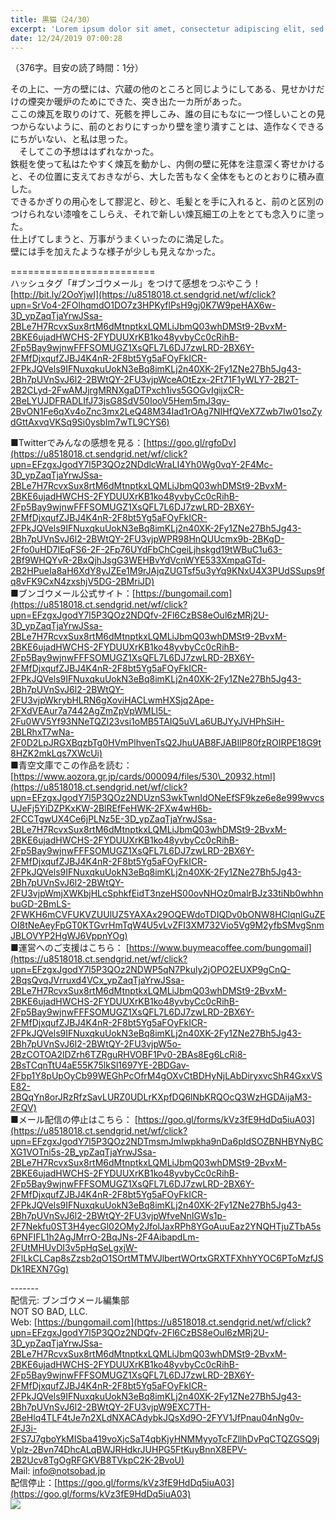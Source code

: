 ```yaml
---
title: 黒猫（24/30）
excerpt: 'Lorem ipsum dolor sit amet, consectetur adipiscing elit, sed do eiusmod tempor incididunt ut labore et dolore magna aliqua. Praesent elementum facilisis leo vel fringilla est ullamcorper eget. At imperdiet dui accumsan sit amet nulla facilisi morbi tempus.'
date: 12/24/2019 07:00:28
---
```


（376字。目安の読了時間：1分）  
  
その上に、一方の壁には、穴蔵の他のところと同じようにしてある、見せかけだけの煙突か暖炉のためにできた、突き出た一カ所があった。  
ここの煉瓦を取りのけて、死骸を押しこみ、誰の目にもなに一つ怪しいことの見つからないように、前のとおりにすっかり壁を塗り潰すことは、造作なくできるにちがいない、と私は思った。  
　そしてこの予想ははずれなかった。  
鉄梃を使って私はたやすく煉瓦を動かし、内側の壁に死体を注意深く寄せかけると、その位置に支えておきながら、大した苦もなく全体をもとのとおりに積み直した。  
できるかぎりの用心をして膠泥と、砂と、毛髪とを手に入れると、前のと区別のつけられない漆喰をこしらえ、それで新しい煉瓦細工の上をとても念入りに塗った。  
仕上げてしまうと、万事がうまくいったのに満足した。  
壁には手を加えたような様子が少しも見えなかった。  
  
\=========================  
ハッシュタグ「#ブンゴウメール」をつけて感想をつぶやこう！　  
[http://bit.ly/2OoYjwI](https://u8518018.ct.sendgrid.net/wf/click?upn=SrVo4-2FOlhqmdO1DO7z3HPKyflPsH9gj0K7W9peHAX6w-3D_ypZaqTjaYrwJSsa-2BLe7H7RcvxSux8rtM6dMtnptkxLQMLiJbmQ03whDMSt9-2BvxM-2BKE6ujadHWCHS-2FYDUUXrKB1ko48yvbyCc0cRihB-2Fp5Bay9wjnwFFFSOMUGZ1XsQFL7L6DJ7zwLRD-2BX6Y-2FMfDjxqufZJBJ4K4nR-2F8bt5Yg5aFOyFkICR-2FPkJQVels9IFNuxqkuUokN3eBq8imKLj2n40XK-2Fy1ZNe27Bh5Jg43-2Bh7pUVnSvJ6l2-2BWtQY-2FU3vjpWceAOtEzx-2Ft71F1yWLY7-2B2T-2B2CLyd-2FwAMJjrgMRNXgaDTPxch1ivs5GOGvIgijxCR-2BeLYUJDFRADLIfJ73jsG8SdV50IooV5Hem5mJ3qy-2BvON1Fe6qXv4oZnc3mx2LeQ48M34Iad1rOAg7NIHfQVeX7Zwb7Iw01soZydGttAxvqVKSq9Si0ysbIm7wTL9CYS6)  
  
■Twitterでみんなの感想を見る：[https://goo.gl/rgfoDv](https://u8518018.ct.sendgrid.net/wf/click?upn=EFzgxJgodY7l5P3QOz2NDdlcWraLI4Yh0Wg0vqY-2F4Mc-3D_ypZaqTjaYrwJSsa-2BLe7H7RcvxSux8rtM6dMtnptkxLQMLiJbmQ03whDMSt9-2BvxM-2BKE6ujadHWCHS-2FYDUUXrKB1ko48yvbyCc0cRihB-2Fp5Bay9wjnwFFFSOMUGZ1XsQFL7L6DJ7zwLRD-2BX6Y-2FMfDjxqufZJBJ4K4nR-2F8bt5Yg5aFOyFkICR-2FPkJQVels9IFNuxqkuUokN3eBq8imKLj2n40XK-2Fy1ZNe27Bh5Jg43-2Bh7pUVnSvJ6l2-2BWtQY-2FU3vjpWPR98HnQUUcmx9b-2BKgD-2Ffo0uHD7lEqFS6-2F-2Fp76UYdFbChCgeiLjhskgd19tWBuC1u63-2Bf9WHQYvR-2BxQjhJsgG3WEHBvYdVcnWYE533XmpaGTd-2B2HPueIa8aH6XdY8yJZEe1M9rJAjqZUGTsf5u3yYq9KNxU4X3PUdSSups9fq8vFK9CxN4zxshjV5DG-2BMriJD)  
■ブンゴウメール公式サイト：[https://bungomail.com](https://u8518018.ct.sendgrid.net/wf/click?upn=EFzgxJgodY7l5P3QOz2NDQfv-2Fl6CzBS8eOul6zMRj2U-3D_ypZaqTjaYrwJSsa-2BLe7H7RcvxSux8rtM6dMtnptkxLQMLiJbmQ03whDMSt9-2BvxM-2BKE6ujadHWCHS-2FYDUUXrKB1ko48yvbyCc0cRihB-2Fp5Bay9wjnwFFFSOMUGZ1XsQFL7L6DJ7zwLRD-2BX6Y-2FMfDjxqufZJBJ4K4nR-2F8bt5Yg5aFOyFkICR-2FPkJQVels9IFNuxqkuUokN3eBq8imKLj2n40XK-2Fy1ZNe27Bh5Jg43-2Bh7pUVnSvJ6l2-2BWtQY-2FU3vjpWkrybHLRN6gXoviHACLwmHXSjq2Ape-2FXdVEAur7a7442AgZmZpVpWMLl5L-2Fu0WV5Yf93NNeTQZI23vsi1oMB5TAIQ5uVLa6UBJYyJVHPhSiH-2BLRhxT7wNa-2F0D2LpJRGXBqzbTg0HVmPlhvenTsQ2JhuUAB8FJABIlP80fzROIRPE18G9t8HZK2mkLqs7XWcUi)  
■青空文庫でこの作品を読む：[https://www.aozora.gr.jp/cards/000094/files/530\_20932.html](https://u8518018.ct.sendgrid.net/wf/click?upn=EFzgxJgodY7l5P3QOz2NDUznS3wkTwnIdONeEfSF9kze6e8e999wvcsUJeFj5YiDZPKxKW-2BlREfFeHWK-2FXw4wH6b-2FCCTgwUX4Ce6jPLNz5E-3D_ypZaqTjaYrwJSsa-2BLe7H7RcvxSux8rtM6dMtnptkxLQMLiJbmQ03whDMSt9-2BvxM-2BKE6ujadHWCHS-2FYDUUXrKB1ko48yvbyCc0cRihB-2Fp5Bay9wjnwFFFSOMUGZ1XsQFL7L6DJ7zwLRD-2BX6Y-2FMfDjxqufZJBJ4K4nR-2F8bt5Yg5aFOyFkICR-2FPkJQVels9IFNuxqkuUokN3eBq8imKLj2n40XK-2Fy1ZNe27Bh5Jg43-2Bh7pUVnSvJ6l2-2BWtQY-2FU3vjpWmjXWKbjHLcSphkfEidT3nzeHS00ovNHOz0malrBJz33tiNb0whhnbuGD-2BmLS-2FWKH6mCVFUKVZUUlUZ5YAXAx29OQEWdoTDIQDv0bONW8HClqnlGuZEOI8tNeAeyFpGT0KTGvrHmTqW4U5vLvZFI3XM732Vio5Vg9M2yfbSMvgSnmJBLOVYP2HgWJ6VppnYOg)  
■運営へのご支援はこちら： [https://www.buymeacoffee.com/bungomail](https://u8518018.ct.sendgrid.net/wf/click?upn=EFzgxJgodY7l5P3QOz2NDWP5qN7Pkuly2jOPO2EUXP9gCnQ-2BqsQvqJVrruxd4VCx_ypZaqTjaYrwJSsa-2BLe7H7RcvxSux8rtM6dMtnptkxLQMLiJbmQ03whDMSt9-2BvxM-2BKE6ujadHWCHS-2FYDUUXrKB1ko48yvbyCc0cRihB-2Fp5Bay9wjnwFFFSOMUGZ1XsQFL7L6DJ7zwLRD-2BX6Y-2FMfDjxqufZJBJ4K4nR-2F8bt5Yg5aFOyFkICR-2FPkJQVels9IFNuxqkuUokN3eBq8imKLj2n40XK-2Fy1ZNe27Bh5Jg43-2Bh7pUVnSvJ6l2-2BWtQY-2FU3vjpW5o-2BzCOTOA2lDZrh6TZRguRHVOBF1Pv0-2BAs8Eg6LcRi8-2BsTCqnTtU4aE55K75lkSl1697YE-2BDGav-2Fbp1Y8pUpOyCb99WEGhPcOfrM4gOXvCtBDHyNjLAbDiryxvcShR4GxxVSE82-2BQqYn8orJRzRfzSavLURZ0UDLrKXpfDQ6lNbKRQOcQ3WzHGDAijaM3-2FQV)  
■メール配信の停止はこちら： [https://goo.gl/forms/kVz3fE9HdDq5iuA03](https://u8518018.ct.sendgrid.net/wf/click?upn=EFzgxJgodY7l5P3QOz2NDTmsmJmIwpkha9nDa6pIdSOZBNHBYNyBCXG1VOTni5s-2B_ypZaqTjaYrwJSsa-2BLe7H7RcvxSux8rtM6dMtnptkxLQMLiJbmQ03whDMSt9-2BvxM-2BKE6ujadHWCHS-2FYDUUXrKB1ko48yvbyCc0cRihB-2Fp5Bay9wjnwFFFSOMUGZ1XsQFL7L6DJ7zwLRD-2BX6Y-2FMfDjxqufZJBJ4K4nR-2F8bt5Yg5aFOyFkICR-2FPkJQVels9IFNuxqkuUokN3eBq8imKLj2n40XK-2Fy1ZNe27Bh5Jg43-2Bh7pUVnSvJ6l2-2BWtQY-2FU3vjpWfveNnIGWs1p-2F7Nekfu0ST3H4yecGl02OMy2JfolJaxRPh8YGoAuuEaz2YNQHTjuZTbA5s6PNFIFL1h2AgJMrrO-2BqJNs-2F4AibapdLm-2FUtMHUvDI3v5pHqSeLgxjW-2FlLkCLCap8sZzsb2qO1SOrtMTMVJlbertWOrtxGRXTFXhhYYOC6PToMzfJSDk1REXN7Gg)  
  
\-------  
配信元: ブンゴウメール編集部  
NOT SO BAD, LLC.  
Web: [https://bungomail.com](https://u8518018.ct.sendgrid.net/wf/click?upn=EFzgxJgodY7l5P3QOz2NDQfv-2Fl6CzBS8eOul6zMRj2U-3D_ypZaqTjaYrwJSsa-2BLe7H7RcvxSux8rtM6dMtnptkxLQMLiJbmQ03whDMSt9-2BvxM-2BKE6ujadHWCHS-2FYDUUXrKB1ko48yvbyCc0cRihB-2Fp5Bay9wjnwFFFSOMUGZ1XsQFL7L6DJ7zwLRD-2BX6Y-2FMfDjxqufZJBJ4K4nR-2F8bt5Yg5aFOyFkICR-2FPkJQVels9IFNuxqkuUokN3eBq8imKLj2n40XK-2Fy1ZNe27Bh5Jg43-2Bh7pUVnSvJ6l2-2BWtQY-2FU3vjpW9EXC7TH-2BeHlq4TLF4tJe7n2XLdNXACAdybkJQsXd9O-2FYV1JfPnau04nNg0v-2FJ3i-2FS7J7gboYkMISba419voXjcSaT4qbKjyHNMMyyoTcFZllhDvPqCTQZGSQ9jVplz-2Bvn74DhcALqBWJRHdkrJUHPG5FtKuyBnnX8EPV-2B2Ucv8TgOgRFGKVB8TVkpC2K-2BvoU)  
Mail: info@notsobad.jp  
配信停止：[https://goo.gl/forms/kVz3fE9HdDq5iuA03](https://goo.gl/forms/kVz3fE9HdDq5iuA03)  
![](https://u8518018.ct.sendgrid.net/wf/open?upn=ypZaqTjaYrwJSsa-2BLe7H7RcvxSux8rtM6dMtnptkxLQMLiJbmQ03whDMSt9-2BvxM-2BKE6ujadHWCHS-2FYDUUXrKB1ko48yvbyCc0cRihB-2Fp5Bay9wjnwFFFSOMUGZ1XsQFL7L6DJ7zwLRD-2BX6Y-2FMfDjxqufZJBJ4K4nR-2F8bt5Yg5aFOyFkICR-2FPkJQVels9IFNuxqkuUokN3eBq8imKLj2n40XK-2Fy1ZNe27Bh5Jg43-2Bh7pUVnSvJ6l2-2BWtQY-2FU3vjpWsAd-2Bctt5RVDejI8pjhUoY01Mwv9p1XhYtmLDe-2FZlWP6omJHLFLcugN2arztgJC6c1P-2FHCA9S4eWGrE-2F4Xm-2FrGL8P0usKI3h2BMbxsAYUfei5haHoB0cGPBOlDQvfgwJkjsI1zr1YX7o1WZXgpe1nnRXdqXu8lTohHG63iYzfXHPdrBdWn519M7jE8ZD1A4b8d9r6By5e67-2Bztp7wIrnSkQ-3D-3D)